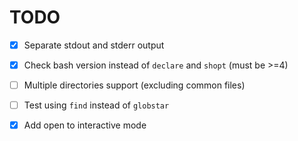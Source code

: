 # TODO

- [x] Separate stdout and stderr output
- [x] Check bash version instead of `declare` and `shopt` (must be >=4)
- [ ] Multiple directories support (excluding common files)
- [ ] Test using `find` instead of `globstar`
- [x] Add open to interactive mode


